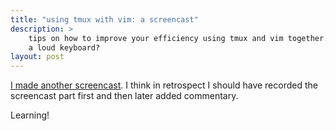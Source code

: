 ```yaml
---
title: "using tmux with vim: a screencast"
description: >
    tips on how to improve your efficiency using tmux and vim together. also
    a loud keyboard?
layout: post
---
```


[I made another screencast][1]. I think in retrospect I should have recorded the
screencast part first and then later added commentary.

Learning!

[1]: https://www.youtube.com/watch?v=sUyVD5gTHfg
